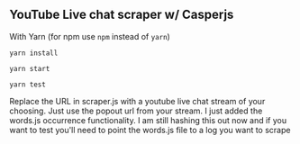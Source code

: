 ## YouTube Live chat scraper w/ Casperjs

With Yarn (for npm use ```npm``` instead of ```yarn```)

```yarn install```

```yarn start``` 

```yarn test```

Replace the URL in scraper.js with a youtube live chat stream of your choosing. Just use the popout url from your stream.
I just added the words.js occurrence functionality. I am still hashing this out now and if you want to test you'll need to point the words.js file to a log you want to scrape
